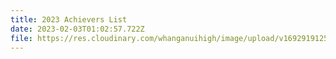 ```yaml
---
title: 2023 Achievers List
date: 2023-02-03T01:02:57.722Z
file: https://res.cloudinary.com/whanganuihigh/image/upload/v1692919125/Achievers/2023_ACHIEVERS_LIST.pdf
---
```

